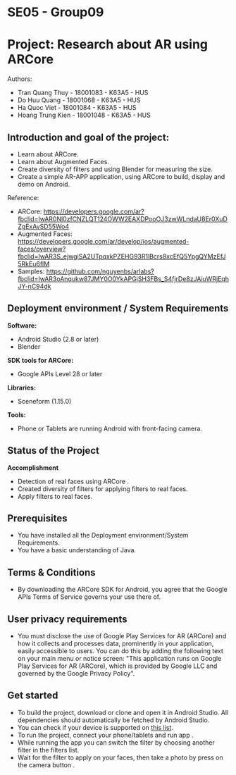 # SE05 - Group09
# Project: Research about AR using ARCore

Authors:

- Tran Quang Thuy - 18001083 - K63A5 - HUS
- Do Huu Quang - 18001068 - K63A5 - HUS
- Ha Quoc Viet - 18001084 - K63A5 - HUS
- Hoang Trung Kien - 18001048 - K63A5 - HUS

## Introduction and goal of the project:

- Learn about ARCore.
- Learn about Augmented Faces.
- Create diversity of filters and using Blender for measuring the size.
- Create a simple AR-APP application, using ARCore to build, display and demo on Android.

Reference:

- ARCore: https://developers.google.com/ar?fbclid=IwAR0Nl0zfCNZLQT124OWW2EAXDPooOJ3zwWLndaU8Er0XuDZgExAvSD55Wo4
- Augmented Faces: https://developers.google.com/ar/develop/ios/augmented-faces/overview?fbclid=IwAR3S_ejwgiSA2UTpqxkPZEHG93R1lBcrs8xcEfQ5YpgQYMzEfJ5RkEu6flM
- Samples: https://github.com/nguyenbs/arlabs?fbclid=IwAR3oAnqukw87JMY0O0YkAPGjSH3FBs_S4fjrDe8zJAiuWRjEqhJY-nC94dk


## Deployment environment / System Requirements

**Software:**
- Android Studio (2.8 or later)
- Blender 

**SDK tools for ARCore:**
- Google APIs Level 28 or later

**Libraries:**
- Sceneform (1.15.0)

**Tools:**
- Phone or Tablets are running Android with front-facing camera.

## Status of the Project
**Accomplishment**
- Detection of real faces using ARCore .
- Created diversity of filters for applying filters to real faces. 
- Apply filters to real faces.

## Prerequisites
- You have installed all the Deployment environment/System Requirements.
- You have a basic understanding of Java.

## Terms & Conditions
- By downloading the ARCore SDK for Android, you agree that the Google APIs Terms of Service governs your use there of.

## User privacy requirements
- You must disclose the use of Google Play Services for AR (ARCore) and how it collects and processes data, prominently in your application, easily accessible to users. You can do this by adding the following text on your main menu or notice screen: "This application runs on Google Play Services for AR (ARCore), which is provided by Google LLC and governed by the Google Privacy Policy".


## Get started
- To build the project, download or clone and open it in Android Studio. All dependencies should automatically be fetched by Android Studio.
- You can check if your device is supported on [this list](https://developers.google.com/ar/discover/#supported_devices).
- To run the project, connect your phone/tablets and run app .
- While running the app you can switch the filter by choosing another filter in the filters list.
- Wait for the filter to apply on your faces, then take a photo by press on the camera button .







